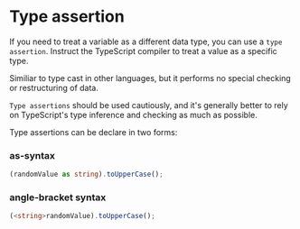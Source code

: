 # Type assertion

If you need to treat a variable as a different data type, you can use a `type assertion`. Instruct the TypeScript compiler to treat a value as a specific type.

Similiar to type cast in other languages, but it performs no special checking or restructuring of data.

`Type assertions` should be used cautiously, and it's generally better to rely on TypeScript's type inference and checking as much as possible.

Type assertions can be declare in two forms:

### as-syntax

```ts
(randomValue as string).toUpperCase();
```

### angle-bracket syntax

```ts
(<string>randomValue).toUpperCase();
```

